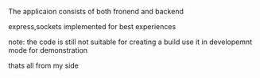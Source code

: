 The applicaion consists of both fronend and backend

express,sockets implemented for best experiences

note: the code is still not suitable for creating a build 
use it in developemnt mode for demonstration

thats all from my side 